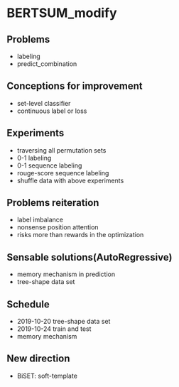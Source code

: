 # BERTSUM_modify
## Problems
- labeling
- predict_combination
## Conceptions for improvement
- set-level classifier
- continuous label or loss
## Experiments
- traversing all permutation sets
- 0-1 labeling
- 0-1 sequence labeling
- rouge-score sequence labeling
- shuffle data with above experiments
## Problems reiteration
- label imbalance
- nonsense position attention
- risks more than rewards in the optimization
## Sensable solutions(AutoRegressive)
- memory mechanism in prediction
- tree-shape data set
## Schedule
- 2019-10-20 tree-shape data set
- 2019-10-24 train and test
- memory mechanism
## New direction
- BiSET: soft-template